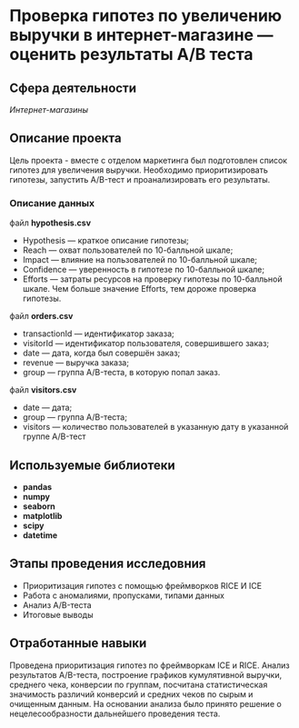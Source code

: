 # Проверка гипотез по увеличению выручки в интернет-магазине — оценить результаты A/B теста
## Сфера деятельности
*Интернет-магазины*


## Описание проекта
Цель проекта - вместе с отделом маркетинга был подготовлен список гипотез для увеличения выручки. Необходимо приоритизировать гипотезы, запустить A/B-тест и проанализировать его результаты.


### Описание данных
файл **hypothesis.csv**
- Hypothesis — краткое описание гипотезы;
- Reach — охват пользователей по 10-балльной шкале;
- Impact — влияние на пользователей по 10-балльной шкале;
- Confidence — уверенность в гипотезе по 10-балльной шкале;
- Efforts — затраты ресурсов на проверку гипотезы по 10-балльной шкале. Чем больше значение Efforts, тем дороже проверка гипотезы.

файл **orders.csv**
- transactionId — идентификатор заказа;
- visitorId — идентификатор пользователя, совершившего заказ;
- date — дата, когда был совершён заказ;
- revenue — выручка заказа;
- group — группа A/B-теста, в которую попал заказ.

файл **visitors.csv**
- date — дата;
- group — группа A/B-теста;
- visitors — количество пользователей в указанную дату в указанной группе A/B-тест

## Используемые библиотеки
- **pandas**
- **numpy**
- **seaborn**
- **matplotlib**
- **scipy**
- **datetime**

## Этапы проведения исследовния
- Приоритизация гипотез с помощью фреймворков RICE И ICE
- Работа с аномалиями, пропусками, типами данных
- Анализ A/B-теста
- Итоговые выводы

## Отработанные навыки
Проведена приоритизация гипотез по фреймворкам ICE и RICE. Анализ
результатов A/B-теста, построение графиков кумулятивной выручки, среднего чека,
конверсии по группам, посчитана статистическая значимость различий конверсий
и средних чеков по сырым и очищенным данным. На основании анализа было
принято решение о нецелесообразности дальнейшего проведения теста.
